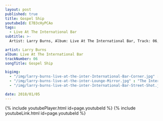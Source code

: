 ```yaml
---
layout: post
published: true
title: Gospel Ship
youtubeId: E7B3cHyPCAo
tags:
  - Live At The International Bar
subtitle: >-
  Artist: Larry Burns, Album: Live At The International Bar, Track: 06, Title: Gospel Ship

artist: Larry Burns
album: Live At The International Bar
trackNumber: 06
songTitle: Gospel Ship

bigimg:
  - "/img/larry-burns-live-at-the-inter-International-Bar-Corner.jpg" : "The International Bar https://www.facebook.com/internationalbardublin/"
  - "/img/larry-burns-live-at-the-inter-Lounge-Mirror.jpg" : "The International Bar https://www.facebook.com/internationalbardublin/"
  - "/img/larry-burns-live-at-the-inter-International-Bar-Street-Shot.jpg" : "The International Bar https://www.facebook.com/internationalbardublin/"

date: 2018/01/05
---
```

{% include youtubePlayer.html id=page.youtubeId %}
{% include youtubeLink.html id=page.youtubeId %}
